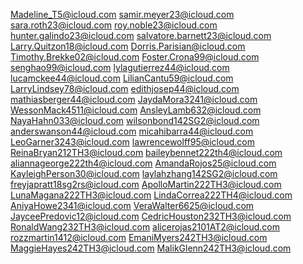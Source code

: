 Madeline_T5@icloud.com
samir.meyer23@icloud.com
sara.roth23@icloud.com
roy.noble23@icloud.com
hunter.galindo23@icloud.com
salvatore.barnett23@icloud.com
Larry.Quitzon18@icloud.com
Dorris.Parisian@icloud.com
Timothy.Brekke02@icloud.com
Foster.Crona99@icloud.com
senghao99@icloud.com
lylagutierrez44@icloud.com
lucamckee44@icloud.com
LilianCantu59@icloud.com
LarryLindsey78@icloud.com
edithjosep44@icloud.com
mathiasberger44@icloud.com
JaydaMora3241@icloud.com
WessonMack4511@icloud.com
AnsleyLamb632@icloud.com
NayaHahn033@icloud.com
wilsonbond142SG2@icloud.com
anderswanson44@icloud.com
micahibarra44@icloud.com
LeoGarner3243@icloud.com
lawrencewolff95@icloud.com
ReinaBryan212TH3@icloud.com
baileybennet222th4@icloud.com
aliannageorge222th4@icloud.com
AmandaRojos25@icloud.com
KayleighPerson30@icloud.com
laylahzhang142SG2@icloud.com
freyjapratt18sg2rs@icloud.com
ApolloMartin222TH3@icloud.com
LunaMagana222TH3@icloud.com
LindaCorrea222TH4@icloud.com
AniyaHowe2341@icloud.com
VeraWalter6625@icloud.com
JayceePredovic12@icloud.com
CedricHouston232TH3@icloud.com
RonaldWang232TH3@icloud.com
alicerojas2101AT2@icloud.com
rozzmartin1412@icloud.com
EmaniMyers242TH3@icloud.com
MaggieHayes242TH3@icloud.com
MalikGlenn242TH3@icloud.com
